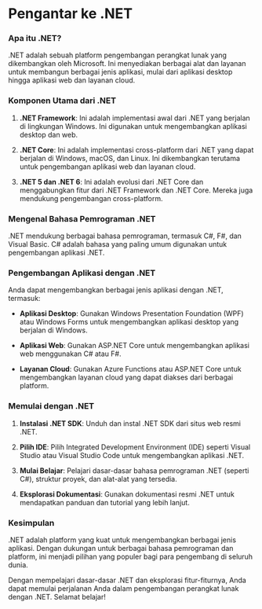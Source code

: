 # Pengantar ke .NET

### Apa itu .NET?

.NET adalah sebuah platform pengembangan perangkat lunak yang dikembangkan oleh Microsoft. Ini menyediakan berbagai alat dan layanan untuk membangun berbagai jenis aplikasi, mulai dari aplikasi desktop hingga aplikasi web dan layanan cloud.

### Komponen Utama dari .NET

1. **.NET Framework**: Ini adalah implementasi awal dari .NET yang berjalan di lingkungan Windows. Ini digunakan untuk mengembangkan aplikasi desktop dan web.

2. **.NET Core**: Ini adalah implementasi cross-platform dari .NET yang dapat berjalan di Windows, macOS, dan Linux. Ini dikembangkan terutama untuk pengembangan aplikasi web dan layanan cloud.

3. **.NET 5 dan .NET 6**: Ini adalah evolusi dari .NET Core dan menggabungkan fitur dari .NET Framework dan .NET Core. Mereka juga mendukung pengembangan cross-platform.

### Mengenal Bahasa Pemrograman .NET

.NET mendukung berbagai bahasa pemrograman, termasuk C#, F#, dan Visual Basic. C# adalah bahasa yang paling umum digunakan untuk pengembangan aplikasi .NET.

### Pengembangan Aplikasi dengan .NET

Anda dapat mengembangkan berbagai jenis aplikasi dengan .NET, termasuk:

- **Aplikasi Desktop**: Gunakan Windows Presentation Foundation (WPF) atau Windows Forms untuk mengembangkan aplikasi desktop yang berjalan di Windows.

- **Aplikasi Web**: Gunakan ASP.NET Core untuk mengembangkan aplikasi web menggunakan C# atau F#.

- **Layanan Cloud**: Gunakan Azure Functions atau ASP.NET Core untuk mengembangkan layanan cloud yang dapat diakses dari berbagai platform.

### Memulai dengan .NET

1. **Instalasi .NET SDK**: Unduh dan instal .NET SDK dari situs web resmi .NET.

2. **Pilih IDE**: Pilih Integrated Development Environment (IDE) seperti Visual Studio atau Visual Studio Code untuk mengembangkan aplikasi .NET.

3. **Mulai Belajar**: Pelajari dasar-dasar bahasa pemrograman .NET (seperti C#), struktur proyek, dan alat-alat yang tersedia.

4. **Eksplorasi Dokumentasi**: Gunakan dokumentasi resmi .NET untuk mendapatkan panduan dan tutorial yang lebih lanjut.

### Kesimpulan

.NET adalah platform yang kuat untuk mengembangkan berbagai jenis aplikasi. Dengan dukungan untuk berbagai bahasa pemrograman dan platform, ini menjadi pilihan yang populer bagi para pengembang di seluruh dunia.

Dengan mempelajari dasar-dasar .NET dan eksplorasi fitur-fiturnya, Anda dapat memulai perjalanan Anda dalam pengembangan perangkat lunak dengan .NET. Selamat belajar!
